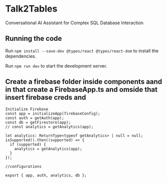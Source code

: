 
# Talk2Tables

Conversational AI Assistant for Complex SQL Database Interaction

## Running the code

Run `npm install --save-dev @types/react @types/react-dom` to install the dependencies.

Run `npm run dev` to start the development server.

## Create a firebase folder inside components  aand in that create a FirebaseApp.ts and omside that insert firebase creds and
```
Initialize Firebase
const app = initializeApp(firebaseConfig);
const auth = getAuth(app);
const db = getFirestore(app);
// const analytics = getAnalytics(app);

let analytics: ReturnType<typeof getAnalytics> | null = null;
isSupported().then((supported) => {
  if (supported) {
    analytics = getAnalytics(app);
  }
});

//configurations

export { app, auth, analytics, db };
```
